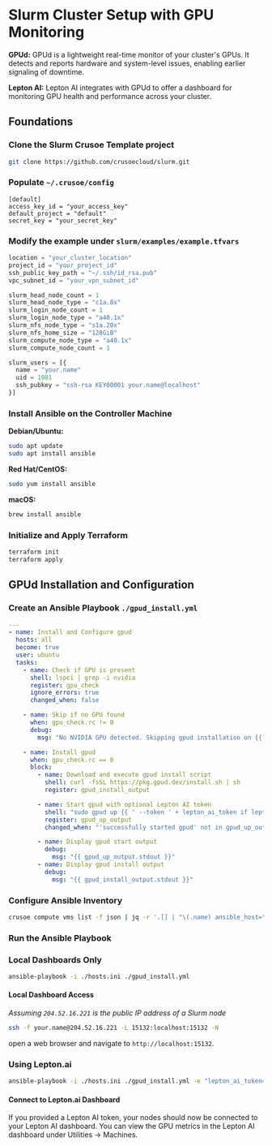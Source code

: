 # Slurm Cluster Setup with GPU Monitoring

__GPUd:__ GPUd is a lightweight real-time monitor of your cluster's GPUs. It detects and reports hardware and system-level issues, enabling earlier signaling of downtime.

__Lepton AI:__ Lepton AI integrates with GPUd to offer a dashboard for monitoring GPU health and performance across your cluster.

## Foundations

### Clone the Slurm Crusoe Template project

```bash
git clone https://github.com/crusoecloud/slurm.git
```

### Populate `~/.crusoe/config`

```properties
[default]
access_key_id = "your_access_key"
default_project = "default"
secret_key = "your_secret_key"
```

### Modify the example under `slurm/examples/example.tfvars`


```terraform
location = "your_cluster_location"
project_id = "your_project_id"
ssh_public_key_path = "~/.ssh/id_rsa.pub"
vpc_subnet_id = "your_vpn_subnet_id"

slurm_head_node_count = 1
slurm_head_node_type = "c1a.8x"
slurm_login_node_count = 1
slurm_login_node_type = "a40.1x"
slurm_nfs_node_type = "s1a.20x"
slurm_nfs_home_size = "128GiB"
slurm_compute_node_type = "a40.1x"
slurm_compute_node_count = 1

slurm_users = [{
  name = "your.name"
  uid = 1001 
  ssh_pubkey = "ssh-rsa KEY00001 your.name@localhost"
}]
```


### Install Ansible on the Controller Machine


**Debian/Ubuntu:**

```bash
sudo apt update
sudo apt install ansible
```

**Red Hat/CentOS:**

```bash
sudo yum install ansible
```

**macOS:**

```bash
brew install ansible
```

### Initialize and Apply Terraform


```bash
terraform init
terraform apply
```

## GPUd Installation and Configuration


### Create an Ansible Playbook `./gpud_install.yml`


```yaml
---
- name: Install and Configure gpud
  hosts: all
  become: true
  user: ubuntu
  tasks:
    - name: Check if GPU is present
      shell: lspci | grep -i nvidia
      register: gpu_check
      ignore_errors: true
      changed_when: false

    - name: Skip if no GPU found
      when: gpu_check.rc != 0
      debug:
        msg: "No NVIDIA GPU detected. Skipping gpud installation on {{ inventory_hostname }}."

    - name: Install gpud
      when: gpu_check.rc == 0
      block:
        - name: Download and execute gpud install script
          shell: curl -fsSL https://pkg.gpud.dev/install.sh | sh
          register: gpud_install_output

        - name: Start gpud with optional Lepton AI token
          shell: "sudo gpud up {{ ' --token ' + lepton_ai_token if lepton_ai_token is defined else '' }}"
          register: gpud_up_output
          changed_when: "'successfully started gpud' not in gpud_up_output.stdout"

        - name: Display gpud start output
          debug:
            msg: "{{ gpud_up_output.stdout }}"
        - name: Display gpud install output
          debug:
            msg: "{{ gpud_install_output.stdout }}"

```

### Configure Ansible Inventory

```bash
crusoe compute vms list -f json | jq -r '.[] | "\(.name) ansible_host=\(.network_interfaces[0].ips[0].public_ipv4.address)"' > ./hosts.ini
```

### Run the Ansible Playbook

### Local Dashboards Only
```bash
ansible-playbook -i ./hosts.ini ./gpud_install.yml 
```

#### Local Dashboard Access

_Assuming `204.52.16.221` is the public IP address of a Slurm node_

```bash
ssh -f your.name@204.52.16.221 -L 15132:localhost:15132 -N
```

open a web browser and navigate to `http://localhost:15132`.


### Using Lepton.ai
```bash
ansible-playbook -i ./hosts.ini ./gpud_install.yml -e "lepton_ai_token=<YOUR_LEPTON_AI_TOKEN>"
```
#### Connect to Lepton.ai Dashboard

If you provided a Lepton AI token, your nodes should now be connected to your Lepton AI dashboard. You can view the GPU metrics in the Lepton AI dashboard under Utilities -> Machines.
